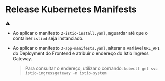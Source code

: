 # Release Kubernetes Manifests

:warning:

- Ao aplicar o manifesto `2-istio-install.yaml`, aguardar até que o container `istiod` seja instanciado.

- Ao aplicar o manifesto `3-app-manifests.yaml`, alterar a variável `URL_API` do Deployment do Frontend e atribuir o endereço do Istio Ingress Gateway.
	> Para consultar o endereço, utilizar o comando: `kubectl get svc istio-ingressgateway -n istio-system`
